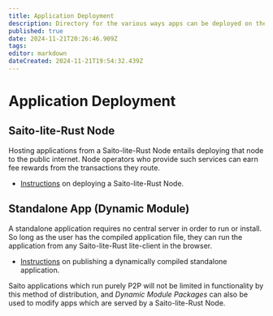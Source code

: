```yaml
---
title: Application Deployment
description: Directory for the various ways apps can be deployed on the Saito Network
published: true
date: 2024-11-21T20:26:46.909Z
tags: 
editor: markdown
dateCreated: 2024-11-21T19:54:32.439Z
---
```


# Application Deployment

## Saito-lite-Rust Node

Hosting applications from a Saito-lite-Rust Node entails deploying that node to the public internet. Node operators who provide such services can earn fee rewards from the transactions they route.

- [Instructions](./deploy/saito-lite-rust) on deploying a Saito-lite-Rust Node.

## Standalone App (Dynamic Module)

A standalone application requires no central server in order to run or install. So long as the user has the compiled application file, they can run the application from any Saito-lite-Rust lite-client in the browser.

- [Instructions](/tech/compile/applications) on publishing a dynamically compiled standalone application.

Saito applications which run purely P2P will not be limited in functionality by this method of distribution, and *Dynamic Module Packages* can also be used to modify apps which are served by a Saito-lite-Rust Node.

